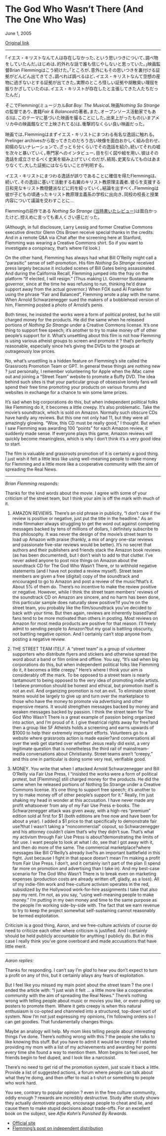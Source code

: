The God Who Wasn’t There (And The One Who Was)
==============================================

June 1, 2005

[Original link](http://www.aaronsw.com/weblog/thegodmovie)

* * * * *

<!--
“I was doing some research into the idea that Jesus never existed. When
I first looked into it, I thought it was just a crackpot theory and I
was curious why anyone would believe this,” explains Brian Flemming. “To
my surprise I found the evidence kept stacking up. The more I looked
into it, the more that the facts aligned with those who said Jesus was
just a legendary character. The shaky evidence and the poor reasoning
were actually on the side of those who said that Jesus did exist.”
-->
｢イエス・キリストなんて人は存在しなかった､という思いつきについて､調べ物をしていたんだ｡はじめは､的外れな話で誰も信じやしないと思っていた｡｣映画監督Brian Flemmingはこう続けた｡｢ところが､意外にもその思いつきを裏付ける証拠がどんどん出てきてさ｡調べれば調べるほど､イエス・キリストなんて空想の産物に過ぎないとする証拠が出てきた｡実際のところ怪しい証拠や胡散臭い理屈を振りかざしていたのは､イエス・キリストが存在したと主張してきた人たちだったんだ｣

<!--
And so Flemming (*Bat Boy: The Musical*, *Nothing So Strange*, *Fair &
Balanced*, and all-around digital rights supporter) decided to make a
movie. The result, which is currently being screened across the country
in theaters and at atheist organizations and will be released on DVD
soon, is a shockingly good film.
-->
そこでFlemming(ミュージカル*Bat Boy: The Musical*､映画*Nothing So Strange*の監督であり､書籍*Fair & Balanced*の著者｡また､オープンソース活動家でもある)は､このテーマに基づいた映画を撮ることにした｡出来上がったもの(いまアメリカ中の映画館などで上映されてる)は､衝撃的なくらい良い映画だった｡

<!--
Flemming begins at the beginning: the popular story of Jesus. In a
hilarious montage of old footage taken from the Prelinger archives
underneath deadpan narration, he tells the story in six minutes. And
then it’s on to debunking it. Through interviews with various experts,
illustrated with entertaining graphics, he tries to reconstruct the
historical evidence for the story…only to find there isn’t much and a
lot doesn’t add up.
-->
映画では､Flemmingはまずイエス・キリストにまつわる有名な逸話に触れる｡Prelinger archivesから取ってきたのだろう古い映像を面白おかしく組み合わせ､抑揚のないナレーションで､ざっと６分くらいでその逸話を紹介｡続いてそれの嘘を次々と暴いていく｡専門家へのインタビュー､目を引く図や絵を用い､彼はその逸話を成立させるべく史実を組み上げていくのだが､結局､史実なんてものはあまりなくて､大した証拠にはならないことが判明する｡

<!--
Convinced the story is wrong, Flemming takes aim at the right-wing
Christian fundamentalists who act based on it, the wishy-washy Christian
moderates who enable them, and the rest of the system. He concludes by
heading back home to the fundamentalist Christian school he attended as
a child to confront the principal about what he’s teaching children.
-->
イエス・キリストにまつわる逸話が誤りであることに確信を得たFlemmingは､続いて､その逸話に基いて活動する右翼のキリスト教原理主義者､彼らを支援する日和見なキリスト教穏健派などに的を絞っていく｡結論を出すべく､Flemmingは彼が子どもの頃通ったキリスト教原理主義系の学校に出向き､同校の校長と授業内容について議論を交わすことに...

<!--
Flemming’s previous film, *Nothing So Strange* ([which I also
reviewed](http://www.aaronsw.com/weblog/001102)) was interesting but, in
fairness, rather amateurish. No such criticism can be made of this film,
which has some of the best graphics I’ve seen in a documentary and a
brilliant score composed from the Creative Commons-licensed Wired CD by
the hertofore-unknown DJ Madson (a nom-de-plume of Flemming, I’m
beginning to suspect) by remixing popular artists. The whole thing, from
the interviews down to the promotional posters, hangs together so well
that it’s hard to believe Flemming is doing this all himself, but
apparently he is, with no liberal atheist conspiracy to back him.
-->
Flemmingの前作である *Nothing So Strange* ([当時書いたレビュー](http://www.aaronsw.com/weblog/001102))は面白かったけど､控えめに言っても素人くさい感じだった｡

(Although, in full disclosure, Larry Lessig and former Creative Commons
executive director Glenn Otis Brown receive special thanks in the
credits. And in a remote Q&A via iChat after the screening here at
Stanford, Flemming was wearing a Creative Commons shirt. So if you want
to investigate a conspiracy, that’s where I’d look.)

On the other hand, Flemming has always had what Bill O’Reilly might call
a “parasitic” sense of self-promotion. His film *Nothing So Strange*
received press largely because it included scenes of Bill Gates being
assassinated. And during the California Recall, Flemming jumped into the
fray on the platform “If elected, I will resign.” (Thus making Lt.
Governor Bustamante governor, since at the time he was refusing to run,
thinking he’d draw support away from the actual governor.) When FOX sued
Al Franken for using the phrase “Fair and Balanced”, Flemming wrote a
play with the name. When Arnold Schwarzenegger sued the makers of a
bobblehead version of him, Flemming posted a photo of Arnold’s penis.

Both times, he insisted the works were a form of political protest, but
he still charged money for the products. He did the same when he
released portions of *Nothing So Strange* under a Creative Commons
license. It’s one thing to support free speech; it’s another to try to
make money off of other people’s support for it. What’s unsettling about
this film is not how Flemming is using various atheist groups to screen
and promote it ? that’s perfectly reasonable, especially since he’s
giving the DVDs to the groups at outrageously low prices.

No, what’s unsettling is a hidden feature on Flemming’s site called the
Grassroots Promotion Team or GPT. In general these things are nothing
new ? just personally, I remember volunteering for Apple when the iMac
came out and joining a “Street Team” website to promote a Buffy DVD. The
idea behind such sites is that your particular group of obsessive lonely
fans will spend their free time promoting your products on various
forums and websites in exchange for a chance to win some lame prizes.

It’s sad when big corporations do this, but when independent political
folks like Flemming do it, it becomes a little creepy. It’s also
problematic. Take the movie’s soundtrack, which is sold on Amazon.
Normally such obscure CDs have hardly any reviews. But this one not only
had 11, but they were all amazingly glowing. “Wow, this CD must be
really good,” I thought. But when I saw Flemming was awarding 100
“points” for each Amazon review, it suddenly made sense. If everyone
plays this game, Amazon reviews will quickly become meaningless, which
is why I don’t think it’s a very good idea to start.

The film is valuable and grassroots promotion of it is certainly a good
thing. I just wish it felt a little less like using well-meaning people
to make money for Flemming and a little more like a cooperative
community with the aim of spreading the Real News.

* * * * *

*Brian Flemming responds:*

Thanks for the kind words about the movie. I agree with some of your
criticism of the street team, but I think your aim is off the mark with
much of it.

1.  AMAZON REVIEWS. There’s an old phrase in publicity, “I don’t care if
    the review is positive or negative, just put the title in the
    headline.” As an indie filmmaker always struggling to get the word
    out against competing messages backed by tens of millions of
    dollars, I definitely subscribe to this philosophy. It was never the
    design of the movie’s street team to load up Amazon with praise
    (frankly, a mix of angry one-star reviews and passionate five-star
    reviews would be better). It’s no secret that authors and their
    publishers and friends stack the Amazon book reviews (as has been
    documented), but I don’t wish to add to that clutter. I’ve never
    asked anyone to post nice things on Amazon about the soundtrack CD
    for The God Who Wasn’t There, or to withhold negative statements
    (and I have not posted a review myself). Street team members are
    given a free (digital) copy of the soundtrack and encouraged to go
    to Amazon and post a review of the music?that’s it. About 5% of them
    do. There’s no incentive to make the review positive or negative.
    However, while I think the street team members’ reviews of the
    soundtrack CD on Amazon are sincere, and no harm has been done, this
    particular sample does naturally skew positive?if you’re on the
    street team, you probably like the film/soundtrack you’ve decided to
    back with your time. But then again, reviews are inherently
    biased?and fans tend to be more motivated than others in posting.
    Most reviews on Amazon for most media products are positive for that
    reason. I’ll freely admit to sending people to Amazon?but my goal is
    battling obscurity, not battling negative opinion. And I certainly
    can’t stop anyone from posting a negative review.

2.  THE STREET TEAM ITELF. A “street team” is a group of volunteer
    supporters who distribute flyers and stickers and otherwise spread
    the word about a band or film online and offline. You say, “It’s sad
    when big corporations do this, but when independent political folks
    like Flemming do it, it becomes a little creepy.” Here’s where I
    think your aim is considerably off the mark. To be opposed to a
    street team is nearly tantamount to being opposed to the very idea
    of promoting indie artists. I believe promotion should be honest and
    ethical, but promotion itself is not an evil. And organizing
    promotion is not an evil. To eliminate street teams would be largely
    to give up and turn over the marketplace to those who have the money
    to promote via advertising and other expensive means. It would
    strengthen messages backed by money and weaken messages backed by
    passion. I think the street team for The God Who Wasn’t There is a
    great example of passion being organized into action, and I’m proud
    of it. I give theatrical rights away for free?and then a group like
    SF Atheists holds a screening and earns upwards of \$1000 to help
    their extremely important efforts. Volunteers go to a website where
    grassroots action is made easier?and conversations all over the web
    get started over whether Jesus really did exist, a very legitimate
    question that is nonetheless the third rail of mainstream-media
    conversations about Christianity. Street teams aren’t “creepy,” and
    this one in particular is doing some very real, verifiable good.

3.  MONEY. You write that when I attacked Arnold Schwarzenegger and Bill
    O’Reilly via Fair Use Press, I “insisted the works were a form of
    political protest, but [Flemming] still charged money for the
    products. He did the same when he released portions of Nothing So
    Strange under a Creative Commons license. It’s one thing to support
    free speech; it’s another to try to make money off of other people’s
    support for it.” Really, I’m just shaking my head in wonder at this
    accusation. I have never made any profit whatsoever from any of my
    Fair Use Press e-books. The Schwarzenegger attack was given away,
    with a high-res “premium” edition sold at first for \$1 (both
    editions are free now and have been for about a year). I added a \$1
    price to that specifically to demonstrate fair use?that I wasn’t
    taking a “noncommercial” copout, so Schwarzenegger and his attorney
    couldn’t claim that’s why they didn’t sue. That’s what my activism
    through Fair Use Press is about?demonstrating the limits of fair
    use. I want people to look at what I do, see that I got away with
    it, and then do more of the same. The commercial marketplace?where
    messages like Bill O’Reilly’s already live?is an important
    battlefield in this fight. Just because I fight in that space
    doesn’t mean I’m making a profit from Fair Use Press. I don’t, and
    it certainly isn’t part of the plan (I spend far more on promotion
    and advertising than I take in). And my best-case scenario for The
    God Who Wasn’t There is to break even on marketing expenses
    (production costs are already written off, gladly, as a loss). All
    of my indie-film work and free-culture activism operates in the red,
    subsidized by the Hollywood work-for-hire assignments I take that
    also pay my rent. I’m not, as you say, “using well-meaning people to
    make money.” I’m putting in my own money and time to the same
    purpose as the people I’m working side-by-side with. The fact that
    we earn revenue to try to keep the project somewhat self-sustaining
    cannot reasonably be termed exploitation.

Criticism is a good thing, Aaron, and we free-culture activists of
course do need to criticize each other where criticism is justified. And
I certainly should be held publicly accountable for anything I publicly
do. But in this case I really think you’ve gone overboard and made
accusations that have little merit.

* * * * *

*Aaron replies:*

Thanks for responding. I can’t say I’m *glad* to hear you don’t expect
to turn a profit on any of this, but it certainly allays any fears of
exploitation.

But I feel like you missed my main point about the street team ? the one
I ended the article with: “I just wish it felt … a little more like a
cooperative community with the aim of spreading the Real News.” There’s
nothing wrong with telling people about music or movies you like, or
even putting up posters to promote them. Where it gets creepy is when
this natural enthusiasm is co-opted and channeled into a structured,
top-down sort of system. Now I’m not just expressing my opinions, I’m
following orders so I can get goodies. That fundamentally changes
things.

Maybe an analogy will help. My mom likes telling people about
interesting things I’ve done. There’s nothing wrong with this ? the
people she talks to like knowing this stuff. But you have to admit it
would be creepy if I started providing my mom with a list of my
achievements and awarding her points every time she found a way to
mention them. Mom begins to feel used, her friends begin to feel duped,
and I look like a narcissist.

There’s no need to get rid of the promotion system, just scale it back a
little. Provide a list of suggested actions, a forum where people can
talk about what they’re doing, and then offer to mail a t-shirt or
something to people who work hard.

You see, contrary to popular opinion ? even in the free culture
community, oddly enough ? rewards are incredibly destructive. Study
after study shows they actually *demotivate* people, encourage people to
cheat and lie, and cause them to make stupid decisions about trade-offs.
For an excellent book on the subject, see *Alfie Kohn’s Punished By
Rewards*.

-   [Official site](http://www.thegodmovie.com/)
-   [Flemming’s post on independent
    distribution](http://www.slumdance.com/blogs/brian_flemming/archives/001604.html)

